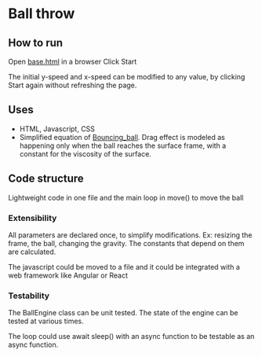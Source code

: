 # Ball throw

## How to run

Open [base.html](./base.html) in a browser
Click Start

The initial y-speed and x-speed can be modified to any value,
by clicking Start again without refreshing the page.

## Uses

- HTML, Javascript, CSS
- Simplified equation of [Bouncing_ball](https://en.wikipedia.org/wiki/Bouncing_ball).
Drag effect is modeled as happening only when the ball reaches the surface frame,
with a constant for the viscosity of the surface.

## Code structure

Lightweight code in one file and the main loop in move() to move the ball

### Extensibility

All parameters are declared once, to simplify modifications.
Ex: resizing the frame, the ball, changing the gravity.
The constants that depend on them are calculated.

The javascript could be moved to a file and it could be integrated 
with a web framework like Angular or React

### Testability

The BallEngine class can be unit tested. The state of the engine can be tested
at various times.

The loop could use await sleep() with an async function to be testable
as an async function.
